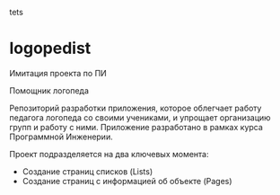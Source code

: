 tets

# logopedist
Имитация проекта по ПИ

Помощник логопеда

Репозиторий разработки приложения, которое облегчает работу педагога логопеда со своими учениками, и упрощает организацию групп и работу с ними. Приложение разработано в рамках курса Программной Инженерии.

Проект подразделяется на два ключевых момента:
- Создание страниц списков (Lists)
- Создание страниц с информацией об объекте (Pages)
